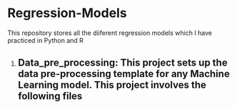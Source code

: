 # Regression-Models

This repository stores all the diiferent regression models which I have practiced in Python and R  

1. Data_pre_processing: This project sets up the data pre-processing template for any Machine Learning model. This project involves the following files
    - 
